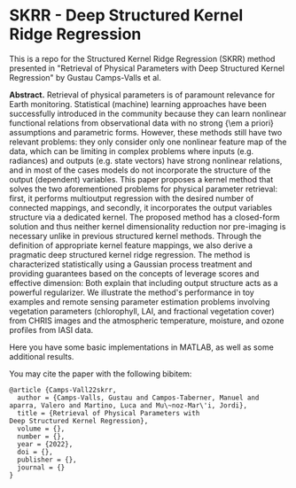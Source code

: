 # SKRR - Deep Structured Kernel Ridge Regression

This is a repo for the Structured Kernel Ridge Regression (SKRR) method presented in "Retrieval of Physical Parameters with 
Deep Structured Kernel Regression" by Gustau Camps-Valls et al.

<b>Abstract.</b> Retrieval of physical parameters is of paramount relevance for Earth monitoring. Statistical (machine) learning approaches have been successfully introduced in the community because they can learn nonlinear functional relations from observational data with no strong {\em a priori} assumptions and parametric forms. However, these methods still have two relevant problems: they only consider only one nonlinear feature map of the data, which can be limiting in complex problems where inputs (e.g. radiances) and outputs (e.g. state vectors) have strong nonlinear relations, and in most of the cases models do not incorporate the structure of the output (dependent) variables. This paper proposes a kernel method that solves the two aforementioned problems for physical parameter retrieval: first, it performs multioutput regression with the desired number of connected mappings, and secondly, it incorporates the output variables structure via a dedicated kernel. The proposed method has a closed-form solution and thus neither kernel dimensionality reduction nor pre-imaging is necessary unlike in previous structured kernel methods. Through the definition of appropriate kernel feature mappings, we also derive a pragmatic deep structured kernel ridge regression. The method is characterized statistically using a Gaussian process treatment and providing guarantees based on the concepts of leverage scores and effective dimension: Both explain that including output structure acts as a powerful regularizer. We illustrate the method's performance in toy examples and remote sensing parameter estimation problems involving vegetation parameters (chlorophyll, LAI, and fractional vegetation cover) from CHRIS images and the atmospheric temperature, moisture, and ozone profiles from IASI data.

Here you have some basic implementations in MATLAB, as well as some additional results. 

You may cite the paper with the following bibitem:
```
@article {Camps-Vall22skrr,
  author = {Camps-Valls, Gustau and Campos-Taberner, Manuel and aparra, Valero and Martino, Luca and Mu\~noz-Mar\'i, Jordi},
  title = {Retrieval of Physical Parameters with 
Deep Structured Kernel Regression},
  volume = {},
  number = {},
  year = {2022},
  doi = {},
  publisher = {},
  journal = {}
}
```
